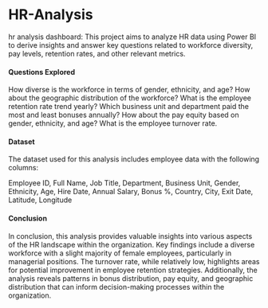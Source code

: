 # HR-Analysis
hr analysis dashboard:
This project aims to analyze HR data using Power BI to derive insights and answer key questions related to workforce diversity, pay levels, retention rates, and other relevant metrics.

#### Questions Explored
How diverse is the workforce in terms of gender, ethnicity, and age?
How about the geographic distribution of the workforce?
What is the employee retention rate trend yearly?
Which business unit and department paid the most and least bonuses annually?
How about the pay equity based on gender, ethnicity, and age?
What is the employee turnover rate.

#### Dataset
The dataset used for this analysis includes employee data with the following columns:

Employee ID,
Full Name,
Job Title,
Department,
Business Unit,
Gender,
Ethnicity,
Age,
Hire Date,
Annual Salary,
Bonus %,
Country,
City,
Exit Date,
Latitude,
Longitude

#### Conclusion
In conclusion, this analysis provides valuable insights into various aspects of the HR landscape within the organization. Key findings include a diverse workforce with a slight majority of female employees, particularly in managerial positions. The turnover rate, while relatively low, highlights areas for potential improvement in employee retention strategies. Additionally, the analysis reveals patterns in bonus distribution, pay equity, and geographic distribution that can inform decision-making processes within the organization.




